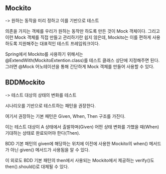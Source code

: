 #

```

```

## Mockito

-> 원하는 동작을 미리 정하고 이를 기반으로 테스트

의존을 가지는 객체를 우리가 원하는 동작만 하도록 만든 것이 Mock 객체이다.
그리고 이런 Mock 객체를 직접 만들고 관리하기란 쉽지 않은데, Mockito는 이를 편하게 사용하도록 지원해주는 대표적인 테스트 프레임워크이다.

Spring에서 Mockito를 사용하기 위해서는 @ExtendWith(MockitoExtention.class)를 테스트 클래스 상단에 지정해주면 된다.
그러면 @Mock 어노테이션을 통해 간단하게 Mock 객체를 만들어 사용할 수 있다.

## BDDMockito

-> 테스트 대상의 상태의 변화를 테스트

시나리오를 기반으로 테스트하는 패턴을 권장한다.

여기서 권장하는 기본 패턴은 Given, When, Then 구조를 가진다.

이는 테스트 대상이 A 상태에서 출발하며(Given) 어떤 상태 변화를 가했을 때(When) 기대하는 상태로 완료되어야 한다(Then).

BDD 기본 패턴의 given에 해당하는 위치에 이전에 사용한 Mockito의 when() 메서드가 아닌 given() 메서드가 사용됨을 알 수 있다.

이 외로도 BDD 기본 패턴의 then에서 사용되는 Mockito에서 제공하는 verify()도 then().should()로 대체될 수 있다.
